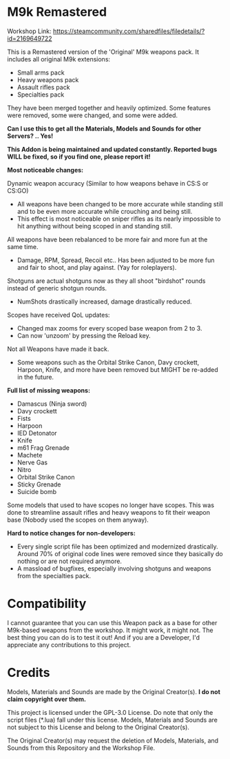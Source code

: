 # M9k Remastered

Workshop Link: https://steamcommunity.com/sharedfiles/filedetails/?id=2169649722

This is a Remastered version of the 'Original' M9k weapons pack.
It includes all original M9k extensions:
 * Small arms pack
 * Heavy weapons pack
 * Assault rifles pack
 * Specialties pack

They have been merged together and heavily optimized. Some features were removed, some were changed, and some were added.

**Can I use this to get all the Materials, Models and Sounds for other Servers? .. Yes!**

**This Addon is being maintained and updated constantly. Reported bugs WILL be fixed, so if you find one, please report it!**

**Most noticeable changes:**

Dynamic weapon accuracy (Similar to how weapons behave in CS:S or CS:GO)
 * All weapons have been changed to be more accurate while standing still and to be even more accurate while crouching and being still.
 * This effect is most noticeable on sniper rifles as its nearly impossible to hit anything without being scoped in and standing still.

All weapons have been rebalanced to be more fair and more fun at the same time.
 * Damage, RPM, Spread, Recoil etc.. Has been adjusted to be more fun and fair to shoot, and play against. (Yay for roleplayers).

Shotguns are actual shotguns now as they all shoot "birdshot" rounds instead of generic shotgun rounds.
 * NumShots drastically increased, damage drastically reduced.

Scopes have received QoL updates:
 * Changed max zooms for every scoped base weapon from 2 to 3.
 * Can now 'unzoom' by pressing the Reload key.
 
Not all Weapons have made it back.
 * Some weapons such as the Orbital Strike Canon, Davy crockett, Harpoon, Knife, and more have been removed but MIGHT be re-added in the future.
 
 **Full list of missing weapons:**
 * Damascus (Ninja sword)
 * Davy crockett
 * Fists
 * Harpoon
 * IED Detonator
 * Knife
 * m61 Frag Grenade
 * Machete
 * Nerve Gas
 * Nitro
 * Orbital Strike Canon
 * Sticky Grenade
 * Suicide bomb

Some models that used to have scopes no longer have scopes. This was done to streamline assault rifles and heavy weapons to fit their weapon base (Nobody used the scopes on them anyway).

**Hard to notice changes for non-developers:**
 * Every single script file has been optimized and modernized drastically. Around 70% of original code lines were removed since they basically do nothing or are not required anymore.
 * A massload of bugfixes, especially involving shotguns and weapons from the specialties pack.
 
# Compatibility

I cannot guarantee that you can use this Weapon pack as a base for other M9k-based weapons from the workshop. It might work, it might not. The best thing you can do is to test it out!
And if you are a Developer, I'd appreciate any contributions to this project.

# Credits

Models, Materials and Sounds are made by the Original Creator(s). **I do not claim copyright over them.**

This project is licensed under the GPL-3.0 License. Do note that only the script files (*.lua) fall under this license. Models, Materials and Sounds are not subject to this License and belong to the Original Creator(s).

The Original Creator(s) may request the deletion of Models, Materials, and Sounds from this Repository and the Workshop File.
